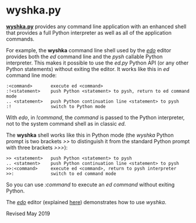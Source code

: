
wyshka.py
=========

**[wyshka.py](wyshka.py)** provides any command line application with an enhanced
shell that provides a full Python interpreter as well as all of the
application commands.

For example, the **wyshka** command line shell used by the
*[edo](../editors/edo.py)* editor provides both the *ed* command line
and the *pysh* callable Python interpreter.  This makes it possible to
use the *ed.py* Python API (or any other Python statements) without
exiting the editor.  It works like this in *ed* command line mode:

    :<command>       execute ed <command>
    :!<statement>    push Python <statement> to pysh, return to ed command mode
    .. <statement>   push Python continuation line <statement> to pysh
    :!               switch to Python mode

With *edo*, in *!command*, the *command* is passed to the Python
interpreter, not to the system command shell as in classic *ed*.

The **wyshka** shell works like this in Python mode
(the *wyshka* Python prompt is two brackets *>>* to distinguish
it from the standard Python prompt with three brackets *>>>*):

    >> <statement>   push Python <statement> to pysh
    .. <statment>    push Python continuation line <statement> to pysh
    >>:<command>     execute ed <command>, return to pysh interpreter
    >>:              switch to ed command mode

So you can use *:command* to execute an *ed* *command* without exiting
Python.

The *[edo](../editors/edo.py)* editor (explained
[here](../editors/edo.md)) demonstrates how to use *wyshka*.

Revised May 2019


